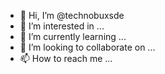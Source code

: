 - 👋 Hi, I’m @technobuxsde
- 👀 I’m interested in ...
- 🌱 I’m currently learning ...
- 💞️ I’m looking to collaborate on ...
- 📫 How to reach me ...

<!---
technobuxsde/technobuxsde is a ✨ special ✨ repository because its `README.md` (this file) appears on your GitHub profile.
You can click the Preview link to take a look at your changes.
--->
